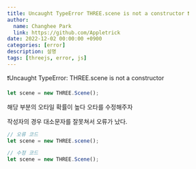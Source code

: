 ```yaml
---
title: Uncaught TypeError THREE.scene is not a constructor ❗️
author:
  name: Changhee Park
  link: https://github.com/Appletrick
date: 2022-12-02 00:00:00 +0900
categories: [error]
description: 설명
tags: [threejs, error, js]
---
```


❗️Uncaught TypeError: THREE.scene is not a constructor

```jsx
let scene = new THREE.Scene();
```

해당 부분의 오타일 확률이 높다 오타를 수정해주자

작성자의 경우 대소문자를 잘못쳐서 오류가 났다.

```jsx
// 오류 코드
let scene = new THREE.scene();

// 수정 코드
let scene = new THREE.Scene();
```
